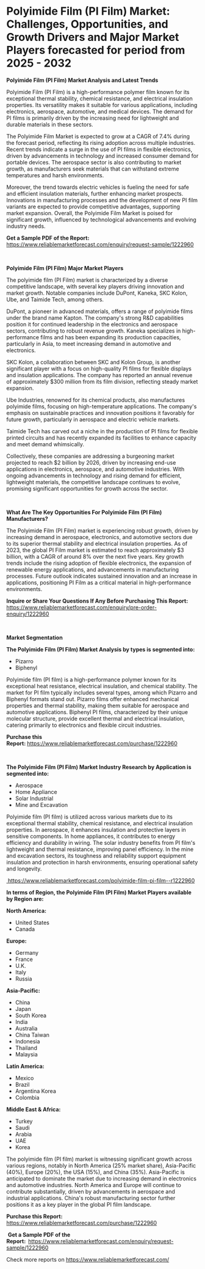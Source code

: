 <p><h1>Polyimide Film (PI Film) Market: Challenges, Opportunities, and Growth Drivers and Major Market Players forecasted for period from 2025 - 2032</h1></p><p><strong>Polyimide Film (PI Film) Market Analysis and Latest Trends</strong></p>
<p><p>Polyimide Film (PI Film) is a high-performance polymer film known for its exceptional thermal stability, chemical resistance, and electrical insulation properties. Its versatility makes it suitable for various applications, including electronics, aerospace, automotive, and medical devices. The demand for PI films is primarily driven by the increasing need for lightweight and durable materials in these sectors.</p><p>The Polyimide Film Market is expected to grow at a CAGR of 7.4% during the forecast period, reflecting its rising adoption across multiple industries. Recent trends indicate a surge in the use of PI films in flexible electronics, driven by advancements in technology and increased consumer demand for portable devices. The aerospace sector is also contributing to market growth, as manufacturers seek materials that can withstand extreme temperatures and harsh environments.</p><p>Moreover, the trend towards electric vehicles is fueling the need for safe and efficient insulation materials, further enhancing market prospects. Innovations in manufacturing processes and the development of new PI film variants are expected to provide competitive advantages, supporting market expansion. Overall, the Polyimide Film Market is poised for significant growth, influenced by technological advancements and evolving industry needs.</p></p>
<p><strong>Get a Sample PDF of the Report:&nbsp;</strong> <a href="https://www.reliablemarketforecast.com/enquiry/request-sample/1222960?utm_campaign=3178&utm_medium=2&utm_source=Github&utm_content=ia&utm_term=03042025&utm_id=polyimide-film-pi-film">https://www.reliablemarketforecast.com/enquiry/request-sample/1222960</a></p>
<p>&nbsp;</p>
<p><strong>Polyimide Film (PI Film) Major Market Players</strong></p>
<p><p>The polyimide film (PI Film) market is characterized by a diverse competitive landscape, with several key players driving innovation and market growth. Notable companies include DuPont, Kaneka, SKC Kolon, Ube, and Taimide Tech, among others. </p><p>DuPont, a pioneer in advanced materials, offers a range of polyimide films under the brand name Kapton. The company's strong R&D capabilities position it for continued leadership in the electronics and aerospace sectors, contributing to robust revenue growth. Kaneka specializes in high-performance films and has been expanding its production capacities, particularly in Asia, to meet increasing demand in automotive and electronics.</p><p>SKC Kolon, a collaboration between SKC and Kolon Group, is another significant player with a focus on high-quality PI films for flexible displays and insulation applications. The company has reported an annual revenue of approximately $300 million from its film division, reflecting steady market expansion. </p><p>Ube Industries, renowned for its chemical products, also manufactures polyimide films, focusing on high-temperature applications. The company's emphasis on sustainable practices and innovation positions it favorably for future growth, particularly in aerospace and electric vehicle markets.</p><p>Taimide Tech has carved out a niche in the production of PI films for flexible printed circuits and has recently expanded its facilities to enhance capacity and meet demand whimsically. </p><p>Collectively, these companies are addressing a burgeoning market projected to reach $2 billion by 2026, driven by increasing end-use applications in electronics, aerospace, and automotive industries. With ongoing advancements in technology and rising demand for efficient, lightweight materials, the competitive landscape continues to evolve, promising significant opportunities for growth across the sector.</p></p>
<p>&nbsp;</p>
<p><strong>What Are The Key Opportunities For Polyimide Film (PI Film) Manufacturers?</strong></p>
<p><p>The Polyimide Film (PI Film) market is experiencing robust growth, driven by increasing demand in aerospace, electronics, and automotive sectors due to its superior thermal stability and electrical insulation properties. As of 2023, the global PI Film market is estimated to reach approximately $3 billion, with a CAGR of around 8% over the next five years. Key growth trends include the rising adoption of flexible electronics, the expansion of renewable energy applications, and advancements in manufacturing processes. Future outlook indicates sustained innovation and an increase in applications, positioning PI Film as a critical material in high-performance environments.</p></p>
<p><strong>Inquire or Share Your Questions If Any Before Purchasing This Report:</strong> <a href="https://www.reliablemarketforecast.com/enquiry/pre-order-enquiry/1222960?utm_campaign=3178&utm_medium=2&utm_source=Github&utm_content=ia&utm_term=03042025&utm_id=polyimide-film-pi-film">https://www.reliablemarketforecast.com/enquiry/pre-order-enquiry/1222960</a></p>
<p>&nbsp;</p>
<p><strong>Market Segmentation</strong></p>
<p><strong>The Polyimide Film (PI Film) Market Analysis by types is segmented into:</strong></p>
<p><ul><li>Pizarro</li><li>Biphenyl</li></ul></p>
<p><p>Polyimide film (PI film) is a high-performance polymer known for its exceptional heat resistance, electrical insulation, and chemical stability. The market for PI film typically includes several types, among which Pizarro and Biphenyl formats stand out. Pizarro films offer enhanced mechanical properties and thermal stability, making them suitable for aerospace and automotive applications. Biphenyl PI films, characterized by their unique molecular structure, provide excellent thermal and electrical insulation, catering primarily to electronics and flexible circuit industries.</p></p>
<p><strong>Purchase this Report:&nbsp;</strong><a href="https://www.reliablemarketforecast.com/purchase/1222960?utm_campaign=3178&utm_medium=2&utm_source=Github&utm_content=ia&utm_term=03042025&utm_id=polyimide-film-pi-film">https://www.reliablemarketforecast.com/purchase/1222960</a></p>
<p>&nbsp;</p>
<p><strong>The Polyimide Film (PI Film) Market Industry Research by Application is segmented into:</strong></p>
<p><ul><li>Aerospace</li><li>Home Appliance</li><li>Solar Industrial</li><li>Mine and Excavation</li></ul></p>
<p><p>Polyimide film (PI film) is utilized across various markets due to its exceptional thermal stability, chemical resistance, and electrical insulation properties. In aerospace, it enhances insulation and protective layers in sensitive components. In home appliances, it contributes to energy efficiency and durability in wiring. The solar industry benefits from PI film's lightweight and thermal resistance, improving panel efficiency. In the mine and excavation sectors, its toughness and reliability support equipment insulation and protection in harsh environments, ensuring operational safety and longevity.</p></p>
<p><a href="https://www.reliablemarketforecast.com/polyimide-film-pi-film--r1222960?utm_campaign=3178&utm_medium=2&utm_source=Github&utm_content=ia&utm_term=03042025&utm_id=polyimide-film-pi-film">&nbsp;https://www.reliablemarketforecast.com/polyimide-film-pi-film--r1222960</a></p>
<p><strong>In terms of Region, the Polyimide Film (PI Film) Market Players available by Region are:</strong></p>
<p>
    <p> <strong> North America: </strong>
        <ul>
            <li>United States</li>
            <li>Canada</li>
        </ul>
        </p> 
    <p> <strong> Europe: </strong>
        <ul>
            <li>Germany</li>
            <li>France</li>
            <li>U.K.</li>
            <li>Italy</li>
            <li>Russia</li>
        </ul>
        </p> 
    <p> <strong> Asia-Pacific: </strong>
        <ul>
            <li>China</li>
            <li>Japan</li>
            <li>South Korea</li>
            <li>India</li>
            <li>Australia</li>
            <li>China Taiwan</li>
            <li>Indonesia</li>
            <li>Thailand</li>
            <li>Malaysia</li>
        </ul>
        </p> 
    <p> <strong> Latin America: </strong>
        <ul>
            <li>Mexico</li>
            <li>Brazil</li>
            <li>Argentina Korea</li>
            <li>Colombia</li>
        </ul>
        </p> 
    <p> <strong> Middle East & Africa: </strong>
        <ul>
            <li>Turkey</li>
            <li>Saudi</li>
            <li>Arabia</li>
            <li>UAE</li>
            <li>Korea</li>
        </ul>
    </p>
    </p>
<p><p>The polyimide film (PI film) market is witnessing significant growth across various regions, notably in North America (25% market share), Asia-Pacific (40%), Europe (20%), the USA (15%), and China (35%). Asia-Pacific is anticipated to dominate the market due to increasing demand in electronics and automotive industries. North America and Europe will continue to contribute substantially, driven by advancements in aerospace and industrial applications. China's robust manufacturing sector further positions it as a key player in the global PI film landscape.</p></p>
<p><strong>Purchase this Report: </strong><a href="https://www.reliablemarketforecast.com/purchase/1222960?utm_campaign=3178&utm_medium=2&utm_source=Github&utm_content=ia&utm_term=03042025&utm_id=polyimide-film-pi-film">https://www.reliablemarketforecast.com/purchase/1222960</a></p>
<p>&nbsp;<strong>Get a Sample PDF of the Report:&nbsp;&nbsp;</strong><a href="https://www.reliablemarketforecast.com/enquiry/request-sample/1222960?utm_campaign=3178&utm_medium=2&utm_source=Github&utm_content=ia&utm_term=03042025&utm_id=polyimide-film-pi-film">https://www.reliablemarketforecast.com/enquiry/request-sample/1222960</a></p>
<p><strong></strong></p>
<p>Check more reports on <a href="https://www.reliablemarketforecast.com/?utm_campaign=3178&utm_medium=2&utm_source=Github&utm_content=ia&utm_term=03042025&utm_id=polyimide-film-pi-film">https://www.reliablemarketforecast.com/</a></p>